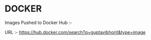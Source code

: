 # DOCKER
Images Pushed to Docker Hub :- 

URL :- https://hub.docker.com/search?q=guptavibhorit&type=image
